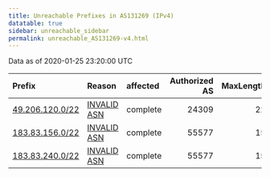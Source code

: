 ```yaml
---
title: Unreachable Prefixes in AS131269 (IPv4)
datatable: true
sidebar: unreachable_sidebar
permalink: unreachable_AS131269-v4.html
---
```


Data as of 2020-01-25 23:20:00 UTC


<div class="datatable-begin"></div>

| Prefix                                                   | Reason                                                                                                  | affected   |   Authorized AS |   MaxLength | Anchor                                       |   unreachable /24s |
|:---------------------------------------------------------|:--------------------------------------------------------------------------------------------------------|:-----------|----------------:|------------:|:---------------------------------------------|-------------------:|
| [49.206.120.0/22](https://stat.ripe.net/49.206.120.0/22) | [INVALID ASN](https://rpki-validator.ripe.net/announcement-preview?asn=AS131269&prefix=49.206.120.0/22) | complete   |           24309 |          22 | [APNIC](unreachable_APNIC_RPKI_Root-v4.html) |                  4 |
| [183.83.156.0/22](https://stat.ripe.net/183.83.156.0/22) | [INVALID ASN](https://rpki-validator.ripe.net/announcement-preview?asn=AS131269&prefix=183.83.156.0/22) | complete   |           55577 |          15 | [APNIC](unreachable_APNIC_RPKI_Root-v4.html) |                  4 |
| [183.83.240.0/22](https://stat.ripe.net/183.83.240.0/22) | [INVALID ASN](https://rpki-validator.ripe.net/announcement-preview?asn=AS131269&prefix=183.83.240.0/22) | complete   |           55577 |          15 | [APNIC](unreachable_APNIC_RPKI_Root-v4.html) |                  4 |

<div class="datatable-end"></div>